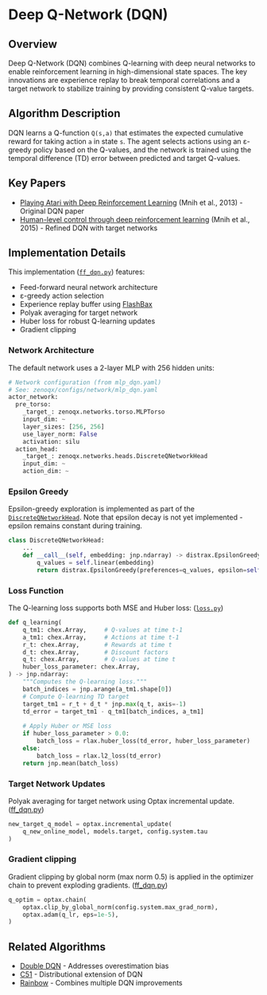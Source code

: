 # Deep Q-Network (DQN)

## Overview

Deep Q-Network (DQN) combines Q-learning with deep neural networks to enable reinforcement learning in high-dimensional state spaces. The key innovations are experience replay to break temporal correlations and a target network to stabilize training by providing consistent Q-value targets.

## Algorithm Description

DQN learns a Q-function `Q(s,a)` that estimates the expected cumulative reward for taking action `a` in state `s`. The agent selects actions using an ε-greedy policy based on the Q-values, and the network is trained using the temporal difference (TD) error between predicted and target Q-values.

## Key Papers

- [Playing Atari with Deep Reinforcement Learning](https://arxiv.org/abs/1312.5602) (Mnih et al., 2013) - Original DQN paper
- [Human-level control through deep reinforcement learning](https://www.nature.com/articles/nature14236) (Mnih et al., 2015) - Refined DQN with target networks

## Implementation Details

This implementation ([`ff_dqn.py`](../../../zenoqx/systems/q_learning/ff_dqn.py)) features:

- Feed-forward neural network architecture
- ε-greedy action selection
- Experience replay buffer using [FlashBax](https://github.com/instadeepai/flashbax)
- Polyak averaging for target network
- Huber loss for robust Q-learning updates
- Gradient clipping

### Network Architecture

The default network uses a 2-layer MLP with 256 hidden units:

```python
# Network configuration (from mlp_dqn.yaml)
# See: zenoqx/configs/network/mlp_dqn.yaml
actor_network:
  pre_torso:
    _target_: zenoqx.networks.torso.MLPTorso
    input_dim: ~
    layer_sizes: [256, 256]
    use_layer_norm: False
    activation: silu
  action_head:
    _target_: zenoqx.networks.heads.DiscreteQNetworkHead
    input_dim: ~
    action_dim: ~
```

### Epsilon Greedy

Epsilon-greedy exploration is implemented as part of the [`DiscreteQNetworkHead`](../../../zenoqx/networks/heads.py). Note that epsilon decay is not yet implemented - epsilon remains constant during training.

```python
class DiscreteQNetworkHead:
    ...
    def __call__(self, embedding: jnp.ndarray) -> distrax.EpsilonGreedy:
        q_values = self.linear(embedding)
        return distrax.EpsilonGreedy(preferences=q_values, epsilon=self.epsilon)
```

### Loss Function

The Q-learning loss supports both MSE and Huber loss: ([`loss.py`](../../../zenoqx/utils/loss.py))

```python
def q_learning(
    q_tm1: chex.Array,     # Q-values at time t-1
    a_tm1: chex.Array,     # Actions at time t-1
    r_t: chex.Array,       # Rewards at time t
    d_t: chex.Array,       # Discount factors
    q_t: chex.Array,       # Q-values at time t
    huber_loss_parameter: chex.Array,
) -> jnp.ndarray:
    """Computes the Q-learning loss."""
    batch_indices = jnp.arange(a_tm1.shape[0])
    # Compute Q-learning TD target
    target_tm1 = r_t + d_t * jnp.max(q_t, axis=-1)
    td_error = target_tm1 - q_tm1[batch_indices, a_tm1]
    
    # Apply Huber or MSE loss
    if huber_loss_parameter > 0.0:
        batch_loss = rlax.huber_loss(td_error, huber_loss_parameter)
    else:
        batch_loss = rlax.l2_loss(td_error)
    return jnp.mean(batch_loss)
```

### Target Network Updates

Polyak averaging for target network using Optax incremental update. ([ff_dqn.py](../../../zenoqx/systems/q_learning/ff_dqn.py))

```python
new_target_q_model = optax.incremental_update(
    q_new_online_model, models.target, config.system.tau
)
```

### Gradient clipping

Gradient clipping by global norm (max norm 0.5) is applied in the optimizer chain to prevent exploding gradients. ([ff_dqn.py](../../../zenoqx/systems/q_learning/ff_dqn.py))

```python
q_optim = optax.chain(
    optax.clip_by_global_norm(config.system.max_grad_norm),  
    optax.adam(q_lr, eps=1e-5),
)
```

## Related Algorithms

- [Double DQN](double_dqn.md) - Addresses overestimation bias
- [C51](c51.md) - Distributional extension of DQN
- [Rainbow](rainbow.md) - Combines multiple DQN improvements
